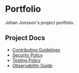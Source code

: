 # Portfolio

Johan Jonsson's project portfolio.

## Project Docs

- [Contributing Guidelines](CONTRIBUTING.md)
- [Security Policy](SECURITY.md)
- [Testing Policy](docs/testing.md)
- [Observability Guide](docs/observability.md)

